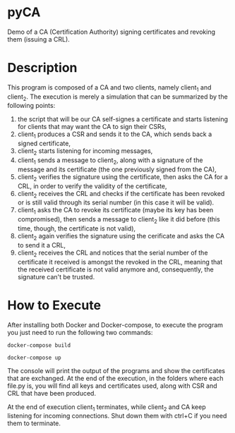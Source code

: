 # pyCA
Demo of a CA (Certification Authority) signing certificates and revoking them (issuing a CRL).

# Description 
This program is composed of a CA and two clients, namely client<sub>1</sub> and client<sub>2</sub>. The execution is merely a simulation that can be summarized by the following points:

1) the script that will be our CA self-signes a certificate and starts listening for clients that may want the CA to sign their CSRs,
2) client<sub>1</sub> produces a CSR and sends it to the CA, which sends back a signed certificate,
3) client<sub>2</sub> starts listening for incoming messages,
4) client<sub>1</sub> sends a message to client<sub>2</sub>, along with a signature of the message and its certificate (the one previously signed from the CA),
5) client<sub>2</sub> verifies the signature using the certificate, then asks the CA for a CRL, in order to verify the validity of the certificate,
6) client<sub>2</sub> receives the CRL and checks if the certificate has been revoked or is still valid through its serial number (in this case it will be valid).
7) client<sub>1</sub> asks the CA to revoke its certificate (maybe its key has been compromised), then sends a message to client<sub>2</sub> like it did before (this time, though, the certificate is not valid),
8) client<sub>2</sub> again verifies the signature using the cerificate and asks the CA to send it a CRL,
9) client<sub>2</sub> receives the CRL and notices that the serial number of the certificate it received is amongst the revoked in the CRL, meaning that the received certificate is not valid anymore and, consequently, the signature can't be trusted.

 
# How to Execute

After installing both Docker and Docker-compose, to execute the program you just need to run the following two commands:

```shell
docker-compose build
```

```shell
docker-compose up
```

The console will print the output of the programs and show the certificates that are exchanged. At the end of the execution, in the folders where each file.py is, you will find all keys and certificates used, along with CSR and CRL that have been produced.

At the end of execution client<sub>1</sub> terminates, while client<sub>2</sub> and CA keep listening for incoming connections. Shut down them with ctrl+C if you need them to terminate.
